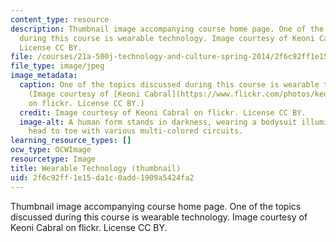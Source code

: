 ```yaml
---
content_type: resource
description: Thumbnail image accompanying course home page. One of the topics discussed
  during this course is wearable technology. Image courtesy of Keoni Cabral on flickr.
  License CC BY.
file: /courses/21a-500j-technology-and-culture-spring-2014/2f6c92ff1e15da1c0add1909a5424fa2_21a-500js14-th.jpg
file_type: image/jpeg
image_metadata:
  caption: One of the topics discussed during this course is wearable technology.
    (Image courtesy of [Keoni Cabral](https://www.flickr.com/photos/keoni101/7069578953/in/photolist-bLHrwi-gVcwCP-9rV89B-66ZBQm-4uKxr8-aJyoSZ-qYiuQS-qYiwnE-qYiwK3-rfMwzW-qj5BK2-rdA5JL-qiSuCw-qYivFQ-qiSv8Q-qiSwVs-5iQDJ-qYqwfx-qj5Az6-rfMva1-qiSwfj-qj5zzR-qYsph8-qYiw5W-rdA6YE-qYiwsu-qYjwLq-qYjxcq-qYsoWZ-rfTqkT-qiSuLs-qYjvho-qYspaz-rfMtUL-qYsqfF-qYiu2s-qYjv6b-rfTqoi-qYsonx-qYqwr4-rfTrj6-qYqvhv-rdA8bQ-qiSvgA-rdA6hj-qYqv3n-qYquKt-ofhvjt-owz7Qf-qYiw2Q)
    on flickr. License CC BY.)
  credit: Image courtesy of Keoni Cabral on flickr. License CC BY.
  image-alt: A human form stands in darkness, wearing a bodysuit illuminated from
    head to toe with various multi-colored circuits.
learning_resource_types: []
ocw_type: OCWImage
resourcetype: Image
title: Wearable Technology (thumbnail)
uid: 2f6c92ff-1e15-da1c-0add-1909a5424fa2
---
```

Thumbnail image accompanying course home page. One of the topics discussed during this course is wearable technology. Image courtesy of Keoni Cabral on flickr. License CC BY.

